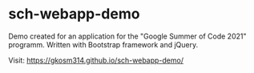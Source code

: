 # sch-webapp-demo
Demo created for an application for the "Google Summer of Code 2021" programm.
Written with Bootstrap framework and jQuery.

Visit: https://gkosm314.github.io/sch-webapp-demo/

